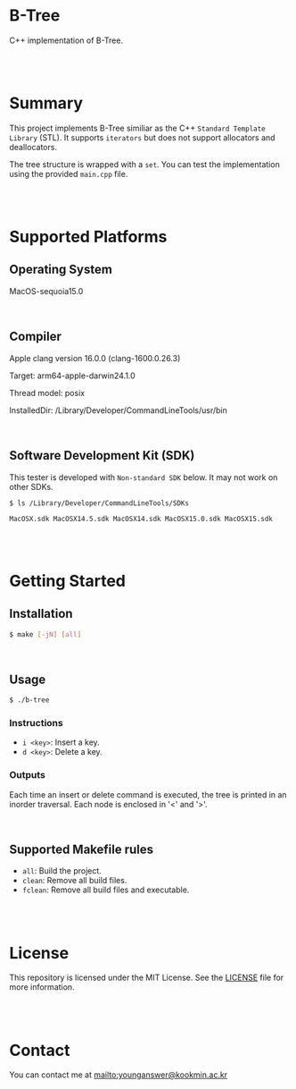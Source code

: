# B-Tree

C++ implementation of B-Tree.

<br/>
<br/>

# Summary

This project implements B-Tree similiar as the C++ `Standard Template Library` (STL). It supports `iterators` but does not support allocators and deallocators.

The tree structure is wrapped with a `set`. You can test the implementation using the provided `main.cpp` file.

<br/>
<br/>

# Supported Platforms

## Operating System

MacOS-sequoia15.0

</br>

## Compiler

Apple clang version 16.0.0 (clang-1600.0.26.3)

Target: arm64-apple-darwin24.1.0

Thread model: posix

InstalledDir: /Library/Developer/CommandLineTools/usr/bin

</br>

## Software Development Kit (SDK)

This tester is developed with `Non-standard SDK` below. It may not work on other SDKs.

```
$ ls /Library/Developer/CommandLineTools/SDKs

MacOSX.sdk MacOSX14.5.sdk MacOSX14.sdk MacOSX15.0.sdk MacOSX15.sdk
```

</br>
</br>

# Getting Started

## Installation

```bash
$ make [-jN] [all]
```

</br>

## Usage

```bash
$ ./b-tree
```

### Instructions

-   `i <key>`: Insert a key.
-   `d <key>`: Delete a key.

### Outputs

Each time an insert or delete command is executed, the tree is printed in an inorder traversal. Each node is enclosed in '<' and '>'.

</br>

## Supported Makefile rules

-   `all`: Build the project.
-   `clean`: Remove all build files.
-   `fclean`: Remove all build files and executable.

<br/>
<br/>

# License

This repository is licensed under the MIT License. See the [LICENSE](LICENSE) file for more information.

<br/>
<br/>

# Contact

You can contact me at <mailto:younganswer@kookmin.ac.kr>
